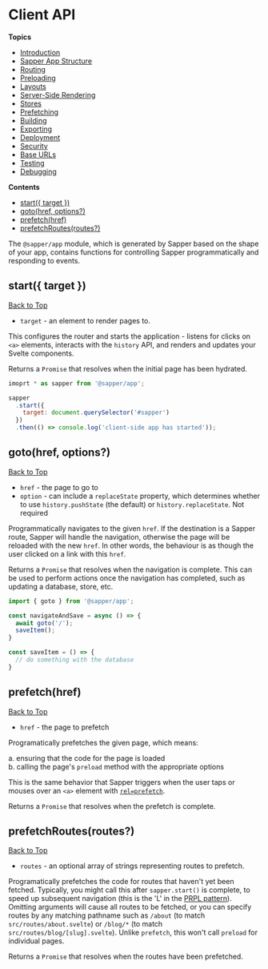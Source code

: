 # Client API

**Topics**
* [Introduction](./readme.md)
* [Sapper App Structure](./01-sapper-app-structure.md)
* [Routing](./02-routing.md)
* [Preloading](./04-preloading.md)
* [Layouts](./05-layouts.md)
* [Server-Side Rendering](./06-server-side-rendering.md)
* [Stores](./07-stores.md)
* [Prefetching](./08-prefetching.md)
* [Building](./09-building.md)
* [Exporting](./10-exporting.md)
* [Deployment](./11-deployment.md)
* [Security](./12-security.md)
* [Base URLs](./13-base-urls.md)
* [Testing](./14-testing.md)
* [Debugging](./15-debugging.md)

**Contents**
* [start({ target })](#start-target-)
* [goto(href, options?)](#gotohref-options)
* [prefetch(href)](#prefetchhref)
* [prefetchRoutes(routes?)](#prefetchroutesroutes)

The `@sapper/app` module, which is generated by Sapper based on the shape of your app, contains functions for controlling Sapper programmatically and responding to events.

## start({ target })
[Back to Top](#client-api)

* `target` - an element to render pages to.

This configures the router and starts the application - listens for clicks on `<a>` elements, interacts with the `history` API, and renders and updates your Svelte components.

Returns a `Promise` that resolves when the initial page has been hydrated.

```js
imoprt * as sapper from '@sapper/app';

sapper
  .start({
    target: document.querySelector('#sapper')
  })
  .then(() => console.log('client-side app has started'));
```

## goto(href, options?)
[Back to Top](#client-api)

* `href` - the page to go to
* `option` - can include a `replaceState` property, which determines whether to use `history.pushState` (the default) or `history.replaceState`. Not required

Programmatically navigates to the given `href`. If the destination is a Sapper route, Sapper will handle the navigation, otherwise the page will be reloaded with the new `href`. In other words, the behaviour is as though the user clicked on a link with this `href`.

Returns a `Promise` that resolves when the navigation is complete. This can be used to perform actions once the navigation has completed, such as updating a database, store, etc.

```js
import { goto } from '@sapper/app';

const navigateAndSave = async () => {
  await goto('/');
  saveItem();
}

const saveItem = () => {
  // do something with the database
}
```

## prefetch(href)
[Back to Top](#client-api)

* `href` - the page to prefetch

Programatically prefetches the given page, which means:

a. ensuring that the code for the page is loaded  
b. calling the page's `preload` method with the appropriate options

This is the same behavior that Sapper triggers when the user taps or mouses over an `<a>` element with [`rel=prefetch`](./04-preloading.md).

Returns a `Promise` that resolves when the prefetch is complete.

## prefetchRoutes(routes?)
[Back to Top](#client-api)

* `routes` - an optional array of strings representing routes to prefetch.

Programatically prefetches the code for routes that haven't yet been fetched. Typically, you might call this after `sapper.start()` is complete, to speed up subsequent navigation (this is the 'L' in the [PRPL pattern](https://web.dev/apply-instant-loading-with-prpl/)). Omitting arguments will cause all routes to be fetched, or you can specify routes by any matching pathname such as `/about` (to match `src/routes/about.svelte`) or `/blog/*` (to match `src/routes/blog/[slug].svelte`). Unlike `prefetch`, this won't call `preload` for individual pages.

Returns a `Promise` that resolves when the routes have been prefetched.